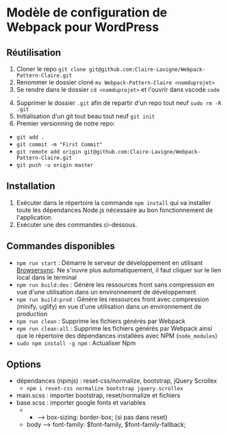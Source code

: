 # Modèle de configuration de Webpack pour WordPress

## Réutilisation
1. Cloner le repo `git clone git@github.com:Claire-Lavigne/Webpack-Pattern-Claire.git`
2. Renommer le dossier cloné `mv Webpack-Pattern-Claire <nomduprojet>`
3. Se rendre dans le dossier `cd <nomduprojet>` et l'ouvrir dans vscode `code .`
4. Supprimer le dossier `.git` afin de repartir d'un repo tout neuf `sudo rm -R .git`
5. Initialisation d'un git tout beau tout neuf `git init`
6. Premier versionning de notre repo:
  - `git add .`
  - `git commit -m "First Commit"`
  - `git remote add origin git@github.com:Claire-Lavigne/Webpack-Pattern-Claire.git`
  - `git push -u origin master`

## Installation

1. Exécuter dans le répertoire la commande `npm install` qui va installer toute les dépendances Node.js nécessaire au bon fonctionnement de l'application.
2. Exécuter une des commandes ci-dessous.

## Commandes disponibles

- `npm run start` : Démarre le serveur de développement en utilisant [Browsersync](https://www.browsersync.io/). Ne s'ouvre plus automatiquement, il faut cliquer sur le lien local dans le terminal
- `npm run build:dev` : Génère les ressources front sans compression en vue d'une utilisation dans un environnement de développement
- `npm run build:prod` : Génère les ressources front avec compression (minify, uglify) en vue d'une utilisation dans un environnement de production
- `npm run clean` : Supprime les fichiers générés par Webpack
- `npm run clean:all` : Supprime les fichiers générés par Webpack ainsi que le répertoire des dépendances installées avec NPM (`node_modules`)
- `sudo npm install -g npm` : Actualiser Npm

## Options
- dépendances (npmjs) : reset-css/normalize, bootstrap, jQuery Scrollex
  - `npm i reset-css normalize bootstrap jquery.scrollex`
- main.scss : importer bootstrap, reset/normalize et fichiers
- base.scss : importer google fonts et variables
  - * --> box-sizing: border-box; (si pas dans reset)
  - body --> font-family: $font-family, $font-family-fallback;

